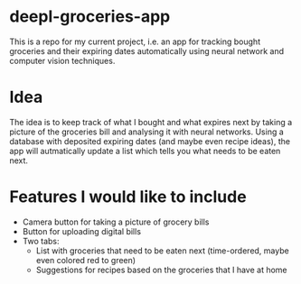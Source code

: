 # deepl-groceries-app

This is a repo for my current project, i.e. an app for tracking bought groceries and their expiring dates automatically using neural network and computer vision techniques.

# Idea

The idea is to keep track of what I bought and what expires next by taking a picture of the groceries bill and analysing it with neural networks. Using a database with deposited expiring dates (and maybe even recipe ideas), the app will autmatically update a list which tells you what needs to be eaten next.

# Features I would like to include

- Camera button for taking a picture of grocery bills
- Button for uploading digital bills
- Two tabs:
  - List with groceries that need to be eaten next (time-ordered, maybe even colored red to green)
  - Suggestions for recipes based on the groceries that I have at home
  
